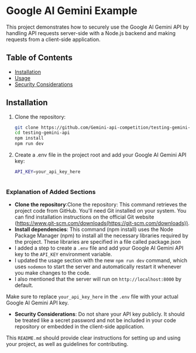 # Google AI Gemini Example

This project demonstrates how to securely use the Google AI Gemini API by handling API requests server-side with a Node.js backend and making requests from a client-side application.

## Table of Contents

- [Installation](#installation)
- [Usage](#usage)
- [Security Considerations](#security-considerations)

## Installation

1. Clone the repository:


   ```sh
   git clone https://github.com/Gemini-api-competition/testing-gemini-api.git
   cd testing-gemini-api
   npm install
   npm run dev

2. Create a .env file in the project root and add your Google AI Gemini API key:
   ```sh
   API_KEY=your_api_key_here



### Explanation of Added Sections

- **Clone the repository**:Clone the repository: This command retrieves the project code from GitHub. You'll need Git installed on your system. You can find installation instructions on the official Git website (https://www.git-scm.com/downloads(https://git-scm.com/downloads)).
- **Install dependencies**: This command (npm install) uses the Node Package Manager (npm) to install all the necessary libraries required by the project. These libraries are specified in a file called package.json
- I added a step to create a `.env` file and add your Google AI Gemini API key to the `API_KEY` environment variable.
- I updated the usage section with the new `npm run dev` command, which uses `nodemon` to start the server and automatically restart it whenever you make changes to the code.
- I also mentioned that the server will run on `http://localhost:8000` by default.

Make sure to replace `your_api_key_here` in the `.env` file with your actual Google AI Gemini API key.

- **Security Considerations**: Do not share your API key publicly. It should be treated like a secret password and not be included in your code repository or embedded in the client-side application.


This `README.md` should provide clear instructions for setting up and using your project, as well as guidelines for contributing.
